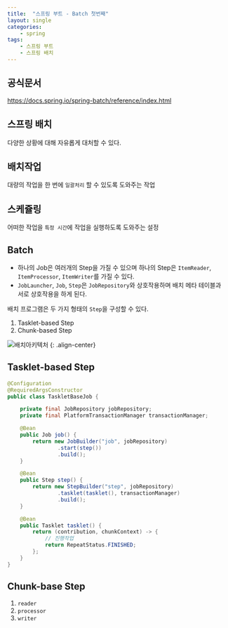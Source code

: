 ```yaml
---
title:  "스프링 부트 - Batch 첫번째"
layout: single
categories:
    - spring
tags:
    - 스프링 부트
    - 스프링 배치
---
```


## 공식문서
https://docs.spring.io/spring-batch/reference/index.html

## 스프링 배치
다양한 상황에 대해 자유롭게 대처할 수 있다.

## 배치작업
대량의 작업을 한 번에 `일괄처리` 할 수 있도록 도와주는 작업

## 스케쥴링
어떠한 작업을 `특정 시간`에 작업을 실행하도록 도와주는 설정

## Batch
- 하나의 Job은 여러개의 Step을 가질 수 있으며 하나의 Step은 `ItemReader`, `ItemProcessor`, `ItemWriter`를 가질 수 있다. 
- `JobLauncher`, `Job`, `Step`은 `JobRepository`와 상호작용하며 배치 메타 테이블과 서로 상호작용을 하게 된다.

배치 프로그램은 두 가지 형태의 `Step`을 구성할 수 있다.
1. Tasklet-based Step
2. Chunk-based Step

![배치아키텍처](https://github.com/user-attachments/assets/c84c735c-9dfd-4c80-8905-a99b09a0163b)
{: .align-center}


## Tasklet-based Step
```java
@Configuration
@RequiredArgsConstructor
public class TaskletBaseJob {

    private final JobRepository jobRepository;
    private final PlatformTransactionManager transactionManager;

    @Bean
    public Job job() {
        return new JobBuilder("job", jobRepository)
                .start(step())
                .build();
    }

    @Bean
    public Step step() {
        return new StepBuilder("step", jobRepository)
                .tasklet(tasklet(), transactionManager)
                .build();
    }

    @Bean
    public Tasklet tasklet() {
        return (contribution, chunkContext) -> {
            // 진행작업
            return RepeatStatus.FINISHED;
        };
    }
}
```


## Chunk-base Step

1. `reader`
2. `processor`
3. `writer`


















